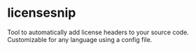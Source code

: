 # licensesnip
Tool to automatically add license headers to your source code. Customizable for any language using a config file.
